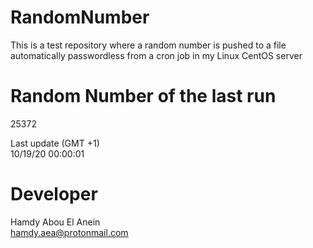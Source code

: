# RandomNumber    
This is a test repository where a random number is pushed to a file automatically passwordless from a cron job in my Linux CentOS server    
# Random Number of the last run   
25372
      
Last update (GMT +1)    
10/19/20 00:00:01
# Developer    
Hamdy Abou El Anein   
hamdy.aea@protonmail.com
